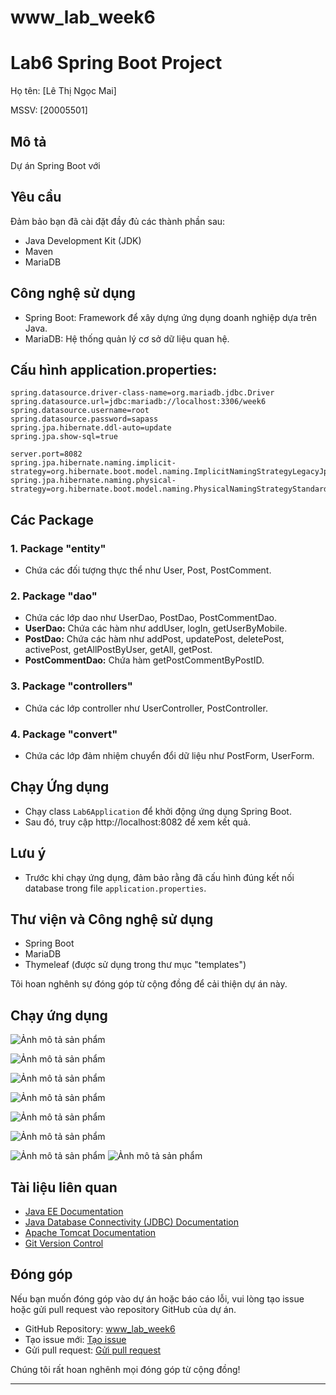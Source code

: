 # www_lab_week6
# Lab6 Spring Boot Project
Họ tên: [Lê Thị Ngọc Mai]

MSSV: [20005501]
## Mô tả

Dự án Spring Boot với

## Yêu cầu

Đảm bảo bạn đã cài đặt đầy đủ các thành phần sau:
- Java Development Kit (JDK)
- Maven
- MariaDB

## Công nghệ sử dụng

- Spring Boot: Framework để xây dựng ứng dụng doanh nghiệp dựa trên Java.
- MariaDB: Hệ thống quản lý cơ sở dữ liệu quan hệ.
## Cấu hình application.properties:

```properties
spring.datasource.driver-class-name=org.mariadb.jdbc.Driver
spring.datasource.url=jdbc:mariadb://localhost:3306/week6
spring.datasource.username=root
spring.datasource.password=sapass
spring.jpa.hibernate.ddl-auto=update
spring.jpa.show-sql=true

server.port=8082
spring.jpa.hibernate.naming.implicit-strategy=org.hibernate.boot.model.naming.ImplicitNamingStrategyLegacyJpaImpl
spring.jpa.hibernate.naming.physical-strategy=org.hibernate.boot.model.naming.PhysicalNamingStrategyStandardImpl
```
## Các Package

### 1. Package "entity"
   - Chứa các đối tượng thực thể như User, Post, PostComment.

### 2. Package "dao"
   - Chứa các lớp dao như UserDao, PostDao, PostCommentDao.
   - **UserDao:** Chứa các hàm như addUser, logIn, getUserByMobile.
   - **PostDao:** Chứa các hàm như addPost, updatePost, deletePost, activePost, getAllPostByUser, getAll, getPost.
   - **PostCommentDao:** Chứa hàm getPostCommentByPostID.

### 3. Package "controllers"
   - Chứa các lớp controller như UserController, PostController.

### 4. Package "convert"
   - Chứa các lớp đảm nhiệm chuyển đổi dữ liệu như PostForm, UserForm.




## Chạy Ứng dụng

- Chạy class `Lab6Application` để khởi động ứng dụng Spring Boot. 
- Sau đó, truy cập http://localhost:8082 để xem kết quả.

## Lưu ý

- Trước khi chạy ứng dụng, đảm bảo rằng đã cấu hình đúng kết nối database trong file `application.properties`.

## Thư viện và Công nghệ sử dụng

- Spring Boot
- MariaDB
- Thymeleaf (được sử dụng trong thư mục "templates")

Tôi hoan nghênh sự đóng góp từ cộng đồng để cải thiện dự án này.

## Chạy ứng dụng

![Ảnh mô tả sản phẩm](https://i.imgur.com/rGLZIgi.png)

![Ảnh mô tả sản phẩm](https://i.imgur.com/wtzOXPc.png)

![Ảnh mô tả sản phẩm](https://i.imgur.com/3ljBjh3.png)

![Ảnh mô tả sản phẩm](https://i.imgur.com/m7vLMM8.png)

![Ảnh mô tả sản phẩm](https://i.imgur.com/NBFWYc0.png)

![Ảnh mô tả sản phẩm](https://i.imgur.com/DyEppoD.png)

![Ảnh mô tả sản phẩm](https://i.imgur.com/fEuXcbY.png)
![Ảnh mô tả sản phẩm](https://i.imgur.com/Yx199cA.png)


## Tài liệu liên quan

- [Java EE Documentation](https://javaee.github.io/javaee-spec/)
- [Java Database Connectivity (JDBC) Documentation](https://docs.oracle.com/en/java/javase/16/docs/api/java.sql/java/sql/package-summary.html)
- [Apache Tomcat Documentation](https://tomcat.apache.org/tomcat-9.0-doc/index.html)
- [Git Version Control](https://git-scm.com/book/en/v2)


## Đóng góp

Nếu bạn muốn đóng góp vào dự án hoặc báo cáo lỗi, vui lòng tạo issue hoặc gửi pull request vào repository GitHub của dự án.

- GitHub Repository: [www_lab_week6](https://github.com/ngocmai1522k2/www_lab_week6)
- Tạo issue mới: [Tạo issue](https://github.com/ngocmai1522k2/www_lab_week6/issues/new)
- Gửi pull request: [Gửi pull request](https://github.com/ngocmai1522k2/www_lab_week6/compare)

Chúng tôi rất hoan nghênh mọi đóng góp từ cộng đồng!

---

